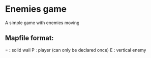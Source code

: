 # Enemies game
A simple game with enemies moving

## Mapfile format:

= : solid wall
P : player (can only be declared once)
E : vertical enemy
